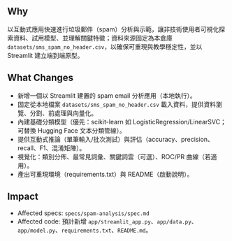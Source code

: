 ## Why
以互動式應用快速進行垃圾郵件（spam）分析與示範，讓非技術使用者可視化探索資料、試用模型、並理解關鍵特徵；資料來源固定為本倉庫 `datasets/sms_spam_no_header.csv`，以確保可重現與教學穩定性，並以 Streamlit 建立端到端原型。

## What Changes
- 新增一個以 Streamlit 建置的 spam email 分析應用（本地執行）。
- 固定從本地檔案 `datasets/sms_spam_no_header.csv` 載入資料，提供資料瀏覽、分割、前處理與向量化。
- 內建基礎分類模型（優先：scikit-learn 如 LogisticRegression/LinearSVC；可替換 Hugging Face 文本分類管線）。
- 提供互動式推論（單筆輸入/批次測試）與評估（accuracy、precision、recall、F1、混淆矩陣）。
- 視覺化：類別分佈、最常見詞彙、關鍵詞雲（可選）、ROC/PR 曲線（若適用）。
- 產出可重現環境（requirements.txt）與 README（啟動說明）。

## Impact
- Affected specs: `specs/spam-analysis/spec.md`
- Affected code: 預計新增 `app/streamlit_app.py`、`app/data.py`、`app/model.py`、`requirements.txt`、`README.md`。
